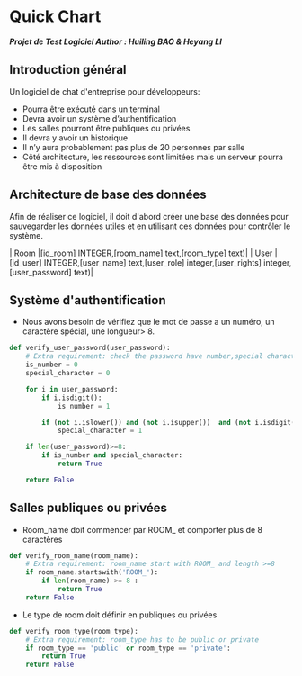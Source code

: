 # Quick Chart
_**Projet de Test Logiciel
Author : Huiling BAO & Heyang LI**_

Introduction général
--
Un logiciel de chat d'entreprise pour développeurs:
- Pourra être exécuté dans un terminal
- Devra avoir un système d’authentification
- Les salles pourront être publiques ou privées
- Il devra y avoir un historique
- Il n’y aura probablement pas plus de 20 personnes par salle
- Côté architecture, les ressources sont limitées mais un serveur pourra être mis à disposition

Architecture de base des données
--
Afin de réaliser ce logiciel, il doit d'abord créer une base des données pour sauvegarder les données utiles et en utilisant ces données pour contrôler le système.

| Room |[id_room] INTEGER,[room_name] text,[room_type] text)|
| User |[id_user] INTEGER,[user_name] text,[user_role] integer,[user_rights] integer,[user_password] text)|

Système d'authentification
--
- Nous avons besoin de vérifiez que le mot de passe a un numéro, un caractère spécial, une longueur> 8.

```python
def verify_user_password(user_password):
	# Extra requirement: check the password have number,special character, length>8 
	is_number = 0
	special_character = 0

	for i in user_password:
		if i.isdigit():
			is_number = 1

		if (not i.islower()) and (not i.isupper())  and (not i.isdigit()):
			special_character = 1

	if len(user_password)>=8:
		if is_number and special_character:
			return True

	return False
```

Salles publiques ou privées
--
- Room\_name doit commencer par ROOM\_ et comporter plus de 8 caractères

```python
def verify_room_name(room_name):
	# Extra requirement: room_name start with ROOM_ and length >=8
	if room_name.startswith('ROOM_'):
		if len(room_name) >= 8 :
			return True
	return False
```
- Le type de room doit définir en publiques ou privées

```python
def verify_room_type(room_type):
	# Extra requirement: room_type has to be public or private
	if room_type == 'public' or room_type == 'private':
		return True
	return False
```
